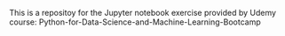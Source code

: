 This is a repositoy for the Jupyter notebook exercise provided by Udemy course: Python-for-Data-Science-and-Machine-Learning-Bootcamp
